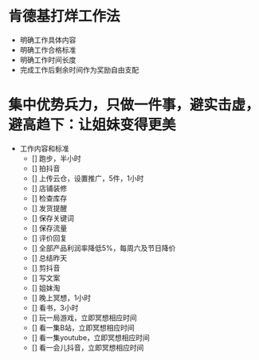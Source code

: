 # 肯德基打烊工作法

 - 明确工作具体内容
 - 明确工作合格标准
 - 明确工作时间长度
 - 完成工作后剩余时间作为奖励自由支配

# 集中优势兵力，只做一件事，避实击虚，避高趋下：让姐妹变得更美

- 工作内容和标准
  - [] 跑步，半小时
  - [] 拍抖音
  - [] 上传云仓，设置推广，5件，1小时
  - [] 店铺装修
  - [] 检查库存
  - [] 发货提醒
  - [] 保存关键词
  - [] 保存流量
  - [] 评价回复
  - [] 全部产品利润率降低5%，每周六及节日降价
  - [] 总结昨天
  - [] 剪抖音
  - [] 写文案
  - [] 姐妹淘
  - [] 晚上冥想，1小时
  - [] 看书，3小时
  - [] 玩一局游戏，立即冥想相应时间
  - [] 看一集B站，立即冥想相应时间
  - [] 看一集youtube，立即冥想相应时间
  - [] 看一会儿抖音，立即冥想相应时间
